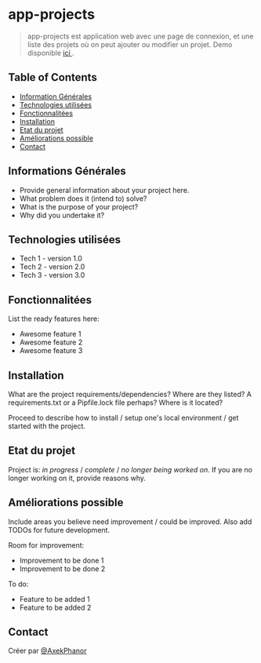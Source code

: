 # app-projects
> app-projects est application web avec une page de connexion, et une liste des projets où on peut ajouter ou modifier un projet.
> Demo disponible [ ici ](https://www.example.com). <!-- If you have the project hosted somewhere, include the link here. -->

## Table of Contents
* [Information Générales](#general-information)
* [Technologies utilisées](#technologies-used)
* [Fonctionnalitées](#features)
* [Installation](#setup)
* [Etat du projet](#project-status)
* [Améliorations possible](#room-for-improvement)
* [Contact](#contact)
<!-- * [License](#license) -->


## Informations Générales
- Provide general information about your project here.
- What problem does it (intend to) solve?
- What is the purpose of your project?
- Why did you undertake it?
<!-- You don't have to answer all the questions - just the ones relevant to your project. -->


## Technologies utilisées
- Tech 1 - version 1.0
- Tech 2 - version 2.0
- Tech 3 - version 3.0


## Fonctionnalitées
List the ready features here:
- Awesome feature 1
- Awesome feature 2
- Awesome feature 3


## Installation
What are the project requirements/dependencies? Where are they listed? A requirements.txt or a Pipfile.lock file perhaps? Where is it located?

Proceed to describe how to install / setup one's local environment / get started with the project.


## Etat du projet
Project is: _in progress_ / _complete_ / _no longer being worked on_. If you are no longer working on it, provide reasons why.


## Améliorations possible
Include areas you believe need improvement / could be improved. Also add TODOs for future development.

Room for improvement:
- Improvement to be done 1
- Improvement to be done 2

To do:
- Feature to be added 1
- Feature to be added 2

## Contact
Créer par [@AxekPhanor](https://github.com/AxekPhanor)
